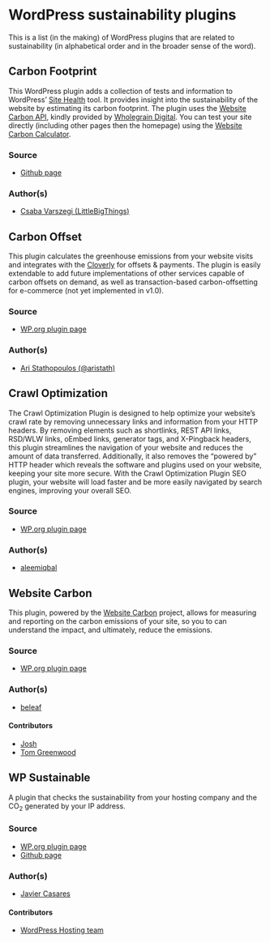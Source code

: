 # WordPress sustainability plugins

This is a list (in the making) of WordPress plugins that are related to sustainability (in alphabetical order and in the broader sense of the word).

## Carbon Footprint

This WordPress plugin adds a collection of tests and information to WordPress’ [Site Health](https://wordpress.org/documentation/article/site-health-screen/) tool. It provides insight into the sustainability of the website by estimating its carbon footprint. The plugin uses the [Website Carbon API](https://api.websitecarbon.com/), kindly provided by [Wholegrain Digital](https://www.wholegraindigital.com/). You can test your site directly (including other pages then the homepage) using the [Website Carbon Calculator](https://www.websitecarbon.com/).

### Source

- [Github page](https://github.com/LittleBigThing/carbon-footprint)

### Author(s)

- [Csaba Varszegi (LittleBigThings)](https://profiles.wordpress.org/littlebigthing/)

## Carbon Offset

This plugin calculates the greenhouse emissions from your website visits and integrates with the [Cloverly](https://cloverly.com/) for offsets & payments. The plugin is easily extendable to add future implementations of other services capable of carbon offsets on demand, as well as transaction-based carbon-offsetting for e-commerce (not yet implemented in v1.0).

### Source

- [WP.org plugin page](https://wordpress.org/plugins/carbon-offset/)

### Author(s)

- [Ari Stathopoulos (@aristath)](https://profiles.wordpress.org/aristath/)

## Crawl Optimization

The Crawl Optimization Plugin is designed to help optimize your website’s crawl rate by removing unnecessary links and information from your HTTP headers. By removing elements such as shortlinks, REST API links, RSD/WLW links, oEmbed links, generator tags, and X-Pingback headers, this plugin streamlines the navigation of your website and reduces the amount of data transferred. Additionally, it also removes the “powered by” HTTP header which reveals the software and plugins used on your website, keeping your site more secure. With the Crawl Optimization Plugin SEO plugin, your website will load faster and be more easily navigated by search engines, improving your overall SEO.

### Source

- [WP.org plugin page](https://wordpress.org/plugins/crawl-optimization/)

### Author(s)

- [aleemiqbal](https://profiles.wordpress.org/aleemiqbal/)

## Website Carbon

This plugin, powered by the [Website Carbon](https://www.websitecarbon.com/) project, allows for measuring and reporting on the carbon emissions of your site, so you to can understand the impact, and ultimately, reduce the emissions.

### Source

- [WP.org plugin page](https://wordpress.org/plugins/website-carbon/)

### Author(s)

- [beleaf](https://profiles.wordpress.org/beleaf/)

#### Contributors

- [Josh](https://profiles.wordpress.org/josh-stopper/)
- [Tom Greenwood](https://profiles.wordpress.org/wholegraindigital/)

## WP Sustainable

A plugin that checks the sustainability from your hosting company and the CO<sub>2</sub> generated by your IP address.

### Source

- [WP.org plugin page](https://wordpress.org/plugins/wpsustainable/)
- [Github page](https://github.com/javiercasares/WPsustainable)

### Author(s)

- [Javier Casares](https://profiles.wordpress.org/javiercasares/)

#### Contributors

- [WordPress Hosting team](https://make.wordpress.org/hosting/)